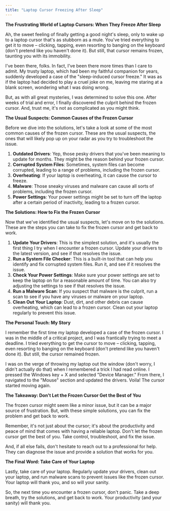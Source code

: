 ```yaml
---
title: "Laptop Cursor Freezing After Sleep"
---
```


**The Frustrating World of Laptop Cursors: When They Freeze After Sleep**

 Ah, the sweet feeling of finally getting a good night's sleep, only to wake up to a laptop cursor that's as stubborn as a mule. You've tried everything to get it to move – clicking, tapping, even resorting to banging on the keyboard (don't pretend like you haven't done it). But still, that cursor remains frozen, taunting you with its immobility.

I've been there, folks. In fact, I've been there more times than I care to admit. My trusty laptop, which had been my faithful companion for years, suddenly developed a case of the "sleep-induced cursor freeze." It was as if the laptop had decided to play a cruel joke on me, leaving me staring at a blank screen, wondering what I was doing wrong.

But, as with all great mysteries, I was determined to solve this one. After weeks of trial and error, I finally discovered the culprit behind the frozen cursor. And, trust me, it's not as complicated as you might think.

**The Usual Suspects: Common Causes of the Frozen Cursor**

Before we dive into the solutions, let's take a look at some of the most common causes of the frozen cursor. These are the usual suspects, the ones that will likely pop up on your radar as you try to troubleshoot the issue.

1. **Outdated Drivers**: Yep, those pesky drivers that you've been meaning to update for months. They might be the reason behind your frozen cursor.
2. **Corrupted System Files**: Sometimes, system files can become corrupted, leading to a range of problems, including the frozen cursor.
3. **Overheating**: If your laptop is overheating, it can cause the cursor to freeze.
4. **Malware**: Those sneaky viruses and malware can cause all sorts of problems, including the frozen cursor.
5. **Power Settings**: Your power settings might be set to turn off the laptop after a certain period of inactivity, leading to a frozen cursor.

**The Solutions: How to Fix the Frozen Cursor**

Now that we've identified the usual suspects, let's move on to the solutions. These are the steps you can take to fix the frozen cursor and get back to work.

1. **Update Your Drivers**: This is the simplest solution, and it's usually the first thing I try when I encounter a frozen cursor. Update your drivers to the latest version, and see if that resolves the issue.
2. **Run a System File Checker**: This is a built-in tool that can help you identify and fix corrupted system files. Run it, and see if it resolves the issue.
3. **Check Your Power Settings**: Make sure your power settings are set to keep the laptop on for a reasonable amount of time. You can also try adjusting the settings to see if that resolves the issue.
4. **Run a Malware Scan**: If you suspect that malware is the culprit, run a scan to see if you have any viruses or malware on your laptop.
5. **Clean Out Your Laptop**: Dust, dirt, and other debris can cause overheating, which can lead to a frozen cursor. Clean out your laptop regularly to prevent this issue.

**The Personal Touch: My Story**

I remember the first time my laptop developed a case of the frozen cursor. I was in the middle of a critical project, and I was frantically trying to meet a deadline. I tried everything to get the cursor to move – clicking, tapping, even resorting to banging on the keyboard (don't pretend like you haven't done it). But still, the cursor remained frozen.

I was on the verge of throwing my laptop out the window (don't worry, I didn't actually do that) when I remembered a trick I had read online. I pressed the Windows key + X and selected "Device Manager." From there, I navigated to the "Mouse" section and updated the drivers. Voila! The cursor started moving again.

**The Takeaway: Don't Let the Frozen Cursor Get the Best of You**

The frozen cursor might seem like a minor issue, but it can be a major source of frustration. But, with these simple solutions, you can fix the problem and get back to work.

Remember, it's not just about the cursor; it's about the productivity and peace of mind that comes with having a reliable laptop. Don't let the frozen cursor get the best of you. Take control, troubleshoot, and fix the issue.

And, if all else fails, don't hesitate to reach out to a professional for help. They can diagnose the issue and provide a solution that works for you.

**The Final Word: Take Care of Your Laptop**

Lastly, take care of your laptop. Regularly update your drivers, clean out your laptop, and run malware scans to prevent issues like the frozen cursor. Your laptop will thank you, and so will your sanity.

So, the next time you encounter a frozen cursor, don't panic. Take a deep breath, try the solutions, and get back to work. Your productivity (and your sanity) will thank you.